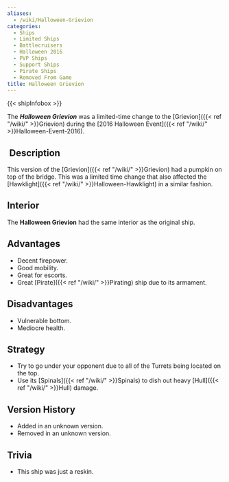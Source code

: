 ```yaml
---
aliases:
  - /wiki/Halloween-Grievion
categories:
  - Ships
  - Limited Ships
  - Battlecruisers
  - Halloween 2016
  - PVP Ships
  - Support Ships
  - Pirate Ships
  - Removed From Game
title: Halloween Grievion
---
```


{{< shipInfobox >}}

The **_Halloween Grievion_** was a limited-time change to the [Grievion]({{< ref "/wiki/" >}}Grievion) during the [2016 Halloween Event]({{< ref "/wiki/" >}}Halloween-Event-2016).

##  Description

This version of the [Grievion]({{< ref "/wiki/" >}}Grievion) had a pumpkin on top of the bridge. This was a limited time change that also affected the [Hawklight]({{< ref "/wiki/" >}}Halloween-Hawklight) in a similar fashion.

## Interior

The **Halloween Grievion** had the same interior as the original ship.

## Advantages

- Decent firepower.
- Good mobility.
- Great for escorts.
- Great [Pirate]({{< ref "/wiki/" >}}Pirating) ship due to its armament.

## Disadvantages

- Vulnerable bottom.
- Mediocre health.

## Strategy

- Try to go under your opponent due to all of the Turrets being located on the top.
- Use its [Spinals]({{< ref "/wiki/" >}}Spinals) to dish out heavy [Hull]({{< ref "/wiki/" >}}Hull) damage.

## Version History

- Added in an unknown version.
- Removed in an unknown version.

## Trivia

- This ship was just a reskin.
